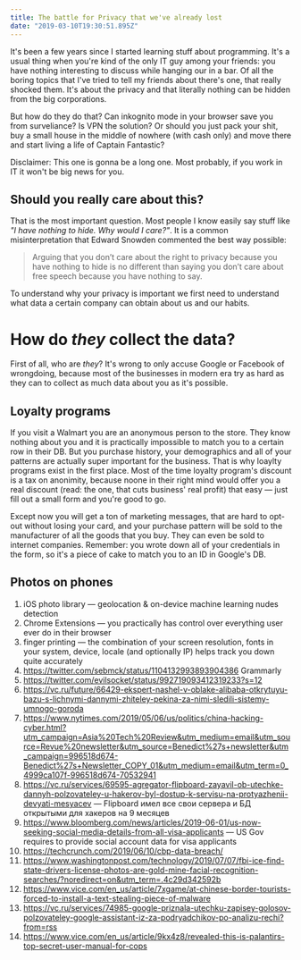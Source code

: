 ```yaml
---
title: The battle for Privacy that we've already lost
date: "2019-03-10T19:30:51.895Z"
---
```


It's been a few years since I started learning stuff about programming. It's a usual thing when you're kind of the only IT guy among your friends: you have nothing interesting to discuss while hanging our in a bar. Of all the boring topics that I've tried to tell my friends about there's one, that really shocked them. It's about the privacy and that literally nothing can be hidden from the big corporations.

But how do they do that? Can inkognito mode in your browser save you from surveliance? Is VPN the solution? Or should you just pack your shit, buy a small house in the middle of nowhere (with cash only) and move there and start living a life of Captain Fantastic?

Disclaimer: This one is gonna be a long one. Most probably, if you work in IT it won't be big news for you.

## Should you really care about this?

That is the most important question. Most people I know easily say stuff like _"I have nothing to hide. Why would I care?"_. It is a common misinterpretation that Edward Snowden commented the best way possible:

> Arguing that you don’t care about the right to privacy because you have nothing to hide is no different than saying you don’t care about free speech because you have nothing to say.

To understand why your privacy is important we first need to understand what data a certain company can obtain about us and our habits. 

# How do _they_ collect the data?

First of all, who are _they_? It's wrong to only accuse Google or Facebook of wrongdoing, because most of the businesses in modern era try as hard as they can to collect as much data about you as it's possible.

## Loyalty programs

If you visit a Walmart you are an anonymous person to the store. They know nothing about you and it is practically impossible to match you to a certain row in their DB. But you purchase history, your demographics and all of your patterns are actually super important for the business. That is why loaylty programs exist in the first place. Most of the time loyalty program's discount is a tax on anonimity, because noone in their right mind would offer you a real discount (read: the one, that cuts business' real profit) that easy — just fill out a small form and you're good to go.

Except now you will get a ton of marketing messages, that are hard to opt-out without losing your card, and your purchase pattern will be sold to the manufacturer of all the goods that you buy. They can even be sold to internet companies. Remember: you wrote down all of your credentials in the form, so it's a piece of cake to match you to an ID in Google's DB.

## Photos on phones



1. iOS photo library — geolocation & on-device machine learning nudes detection
2. Chrome Extensions — you practically has control over everything user ever do in their browser
3. finger printing — the combination of your screen resolution, fonts in your system, device, locale (and optionally IP) helps track you down quite accurately
4. https://twitter.com/sebmck/status/1104132993893904386 Grammarly
5. https://twitter.com/evilsocket/status/992719093412319233?s=12
6. https://vc.ru/future/66429-ekspert-nashel-v-oblake-alibaba-otkrytuyu-bazu-s-lichnymi-dannymi-zhiteley-pekina-za-nimi-sledili-sistemy-umnogo-goroda
7. https://www.nytimes.com/2019/05/06/us/politics/china-hacking-cyber.html?utm_campaign=Asia%20Tech%20Review&utm_medium=email&utm_source=Revue%20newsletter&utm_source=Benedict%27s+newsletter&utm_campaign=996518d674-Benedict%27s+Newsletter_COPY_01&utm_medium=email&utm_term=0_4999ca107f-996518d674-70532941
8. https://vc.ru/services/69595-agregator-flipboard-zayavil-ob-utechke-dannyh-polzovateley-u-hakerov-byl-dostup-k-servisu-na-protyazhenii-devyati-mesyacev — Flipboard имел все свои сервера и БД открытыми для хакеров на 9 месяцев
9. https://www.bloomberg.com/news/articles/2019-06-01/us-now-seeking-social-media-details-from-all-visa-applicants — US Gov requires to provide social account data for visa applicants
10. https://techcrunch.com/2019/06/10/cbp-data-breach/
11. https://www.washingtonpost.com/technology/2019/07/07/fbi-ice-find-state-drivers-license-photos-are-gold-mine-facial-recognition-searches/?noredirect=on&utm_term=.4c29d342592b
12. https://www.vice.com/en_us/article/7xgame/at-chinese-border-tourists-forced-to-install-a-text-stealing-piece-of-malware
13. https://vc.ru/services/74985-google-priznala-utechku-zapisey-golosov-polzovateley-google-assistant-iz-za-podryadchikov-po-analizu-rechi?from=rss
14. https://www.vice.com/en_us/article/9kx4z8/revealed-this-is-palantirs-top-secret-user-manual-for-cops
